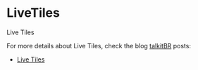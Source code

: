 # LiveTiles
Live Tiles

For more details about Live Tiles, check the blog [talkitBR](http://www.talkitbr.com) posts:

- [Live Tiles](http://talkitbr.com/2015/05/25/live-tiles/)
